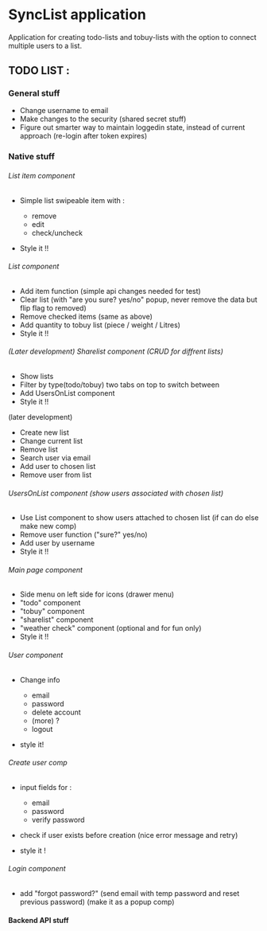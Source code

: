 # SyncList application

####
Application for creating todo-lists and tobuy-lists with the option to connect multiple users to a list.


## TODO LIST : 
### General stuff
- Change username to email
- Make changes to the security (shared secret stuff)
- Figure out smarter way to maintain loggedin state, instead of current approach (re-login after token expires)

### Native stuff
###### List item component
- Simple list swipeable item with :

    - remove
    - edit
    - check/uncheck
- Style it !!

###### List component
- Add item function (simple api changes needed for test)
- Clear list (with "are you sure? yes/no" popup, never remove the data but flip flag to removed)
- Remove checked items (same as above)
- Add quantity to tobuy list (piece / weight / Litres)
- Style it !!

###### (Later development) Sharelist component (CRUD for diffrent lists)
- Show lists
- Filter by type(todo/tobuy) two tabs on top to switch between
- Add UsersOnList component
- Style it !!

(later development)
- Create new list
- Change current list
- Remove list
- Search user via email
- Add user to chosen list
- Remove user from list

###### UsersOnList component (show users associated with chosen list)
- Use List component to show users attached to chosen list (if can do else make new comp)
- Remove user function ("sure?" yes/no)
- Add user by username
- Style it !!

###### Main page component
- Side menu on left side for icons (drawer menu)
- "todo" component
- "tobuy" component
- "sharelist" component
- "weather check" component (optional and for fun only)
- Style it !!

###### User component
- Change info

    - email
    - password
    - delete account
    - (more) ?
    - logout

- style it!
###### Create user comp
- input fields for :

    - email
    - password
    - verify password
- check if user exists before creation (nice error message and retry)
- style it !

###### Login component

- add "forgot password?" (send email with temp password and reset previous password) (make it as a popup comp)

#### Backend API stuff
